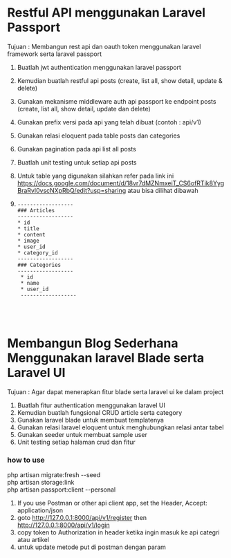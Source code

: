 # Restful API menggunakan Laravel Passport 

Tujuan : Membangun rest api dan oauth token menggunakan laravel framework serta laravel passport 


1. Buatlah jwt authentication menggunakan laravel passport
2. Kemudian buatlah restful api posts (create, list all, show detail, update & delete)
3. Gunakan mekanisme middleware auth api passport ke endpoint posts (create, list all, show detail, update dan delete) 
4. Gunakan prefix versi pada api yang telah dibuat (contoh : api/v1)
5. Gunakan relasi eloquent pada table posts dan categories
6. Gunakan pagination pada api list all posts
7. Buatlah unit testing untuk setiap api posts
8. Untuk table yang digunakan silahkan refer pada link ini https://docs.google.com/document/d/18vr7dMZNmxeiT_CS6ofRTik8YygBraRvl0vscNXpRbQ/edit?usp=sharing
atau bisa dilihat dibawah

9.     ------------------    
       ### Articles
       ------------------
       * id
       * title
       * content
       * image
       * user_id
       * category_id
       ------------------
       ### Categories
       ------------------
        * id
        * name
        * user_id
        ------------------
       
<br><br>


# Membangun Blog Sederhana Menggunakan laravel Blade serta Laravel UI

Tujuan : Agar dapat menerapkan fitur blade serta laravel ui ke dalam project

1. Buatlah fitur authentication menggunakan laravel UI
2. Kemudian buatlah fungsional CRUD article serta category 
3. Gunakan laravel blade untuk membuat templatenya
4. Gunakan relasi laravel eloquent untuk menghubungkan relasi antar tabel
5. Gunakan seeder untuk membuat sample user
6. Unit testing setiap halaman crud dan fitur


### how to use
php artisan migrate:fresh --seed<br>
php artisan storage:link<br>
php artisan passport:client --personal<br>
1. If you use Postman or other api client app, set the Header,  Accept: application/json 
2.  goto http://127.0.0.1:8000/api/v1/register then http://127.0.0.1:8000/api/v1/login
3. copy token to Authorization in header ketika ingin masuk ke api categri atau artikel
4. untuk update metode put di postman dengan param
